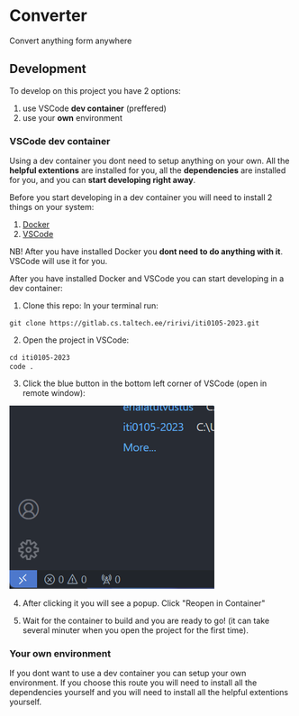 # Converter

Convert anything form anywhere

## Development

To develop on this project you have 2 options:

1) use VSCode **dev container** (preffered)
2) use your **own** environment

### VSCode dev container
Using a dev container you dont need to setup anything on your own. All the **helpful extentions** are installed for you, all the **dependencies** are installed for you, and you can **start developing right away**.

Before you start developing in a dev container you will need to install 2 things on your system:

1) [Docker](https://docs.docker.com/get-docker/)
2) [VSCode](https://code.visualstudio.com/download)

NB! After you have installed Docker you **dont need to do anything with it**. VSCode will use it for you.

After you have installed Docker and VSCode you can start developing in a dev container:

1) Clone this repo:
In your terminal run:
```
git clone https://gitlab.cs.taltech.ee/ririvi/iti0105-2023.git
```
2) Open the project in VSCode:
```
cd iti0105-2023
code .
```

3) Click the blue button in the bottom left corner of VSCode (open in remote window):

![alt](./README-assets/remote-windows-button.png)


4) After clicking it you will see a popup. Click "Reopen in Container"

5) Wait for the container to build and you are ready to go! (it can take several minuter when you open the project for the first time).


### Your own environment
If you dont want to use a dev container you can setup your own environment. If you choose this route you will need to install all the dependencies yourself and you will need to install all the helpful extentions yourself.